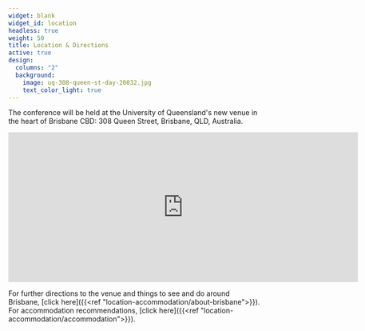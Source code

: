 ```yaml
---
widget: blank
widget_id: location
headless: true
weight: 50
title: Location & Directions
active: true
design:
  columns: "2"
  background:
    image: uq-308-queen-st-day-20032.jpg
    text_color_light: true
---
```

The conference will be held at the University of Queensland's new venue in the heart of Brisbane CBD: 308 Queen Street, Brisbane, QLD, Australia.

<iframe src="https://www.google.com/maps/embed?pb=!1m18!1m12!1m3!1d3540.072028103262!2d153.0256626113862!3d-27.467016876222374!2m3!1f0!2f0!3f0!3m2!1i1024!2i768!4f13.1!3m3!1m2!1s0x6b915a1ce1fa66c9%3A0xacb477777d2e9734!2s308%20Queen%20St%2C%20Brisbane%20City%20QLD%204000!5e0!3m2!1sen!2sau!4v1712902598463!5m2!1sen!2sau" width="700" height="300" style="border:0;" allowfullscreen="" loading="lazy" referrerpolicy="no-referrer-when-downgrade"></iframe>

For further directions to the venue and things to see and do around Brisbane, [click here]({{<ref "location-accommodation/about-brisbane">}}). For accommodation recommendations, [click here]({{<ref "location-accommodation/accommodation">}}).
